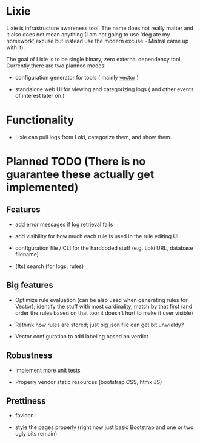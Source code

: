# Lixie  #

Lixie is infrastructure awareness tool. The name does not really matter and
it also does not mean anything (I am not going to use 'dog ate my homework'
excuse but instead use the modern excuse - Mistral came up with it).

The goal of Lixie is to be single binary, zero external dependency
tool. Currently there are two planned modes:

- configuration generator for tools ( mainly
  [vector](https://vector.dev) )

- standalone web UI for viewing and categorizing logs ( and other events of
  interest later on )

# Functionality

- Lixie can pull logs from Loki, categorize them, and show them.

# Planned TODO (There is no guarantee these actually get implemented)

## Features

- add error messages if log retrieval fails

- add visibility for how much each rule is used in the rule editing UI

- configuration file / CLI for the hardcoded stuff (e.g. Loki URL, database
  filename)

- (fts) search (for logs, rules)

## Big features

- Optimize rule evaluation (can be also used when generating rules for
  Vector); identify the stuff with most cardinality, match by that first
  (and order the rules based on that too; it doesn't hurt to make it user
  visible)

- Rethink how rules are stored; just big json file can get bit unwieldy?

- Vector configuration to add labeling based on verdict


## Robustness

- Implement more unit tests

- Properly vendor static resources (bootstrap CSS, htmx JS)

## Prettiness

- favicon

- style the pages properly (right now just basic Bootstrap and one or two
  ugly bits remain)
